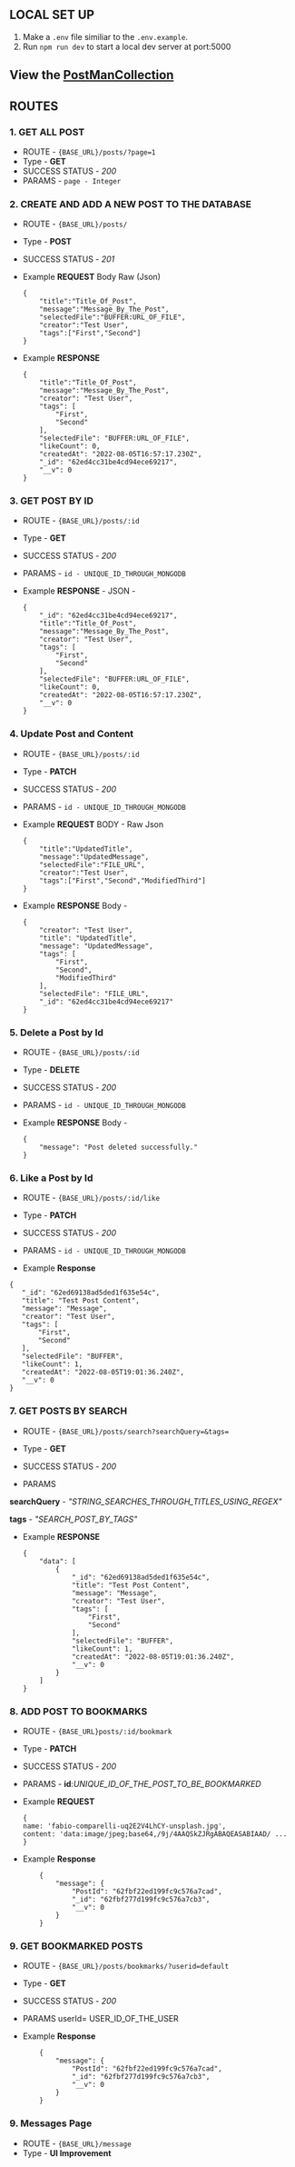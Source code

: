## LOCAL SET UP

1. Make a `.env` file similiar to the `.env.example`.
2. Run `npm run dev` to start a local dev server at port:5000

## View the [PostManCollection](https://www.getpostman.com/collections/c4646abd46f3fff405f8)

## ROUTES

### 1. GET ALL POST

* ROUTE - `{BASE_URL}/posts/?page=1`
* Type - **GET**
* SUCCESS STATUS - *200*
* PARAMS - 
 ```page - Integer```

### 2. CREATE AND ADD A NEW POST TO THE DATABASE

 * ROUTE - `{BASE_URL}/posts/` 
* Type - **POST**
* SUCCESS STATUS - *201*
* Example **REQUEST** Body Raw (Json) 
    ```
    {
        "title":"Title_Of_Post",
        "message":"Message_By_The_Post",
        "selectedFile":"BUFFER:URL_OF_FILE",
        "creator":"Test User",
        "tags":["First","Second"]
    }
    ```

* Example **RESPONSE** 
    ```
    {
        "title":"Title_Of_Post",
        "message":"Message_By_The_Post",
        "creator": "Test User",
        "tags": [
            "First",
            "Second"
        ],
        "selectedFile": "BUFFER:URL_OF_FILE",
        "likeCount": 0,
        "createdAt": "2022-08-05T16:57:17.230Z",
        "_id": "62ed4cc31be4cd94ece69217",
        "__v": 0
    }
    ````
###  3. GET POST BY ID

* ROUTE - `{BASE_URL}/posts/:id`
* Type - **GET**
* SUCCESS STATUS - *200*
* PARAMS - 
 ```id - UNIQUE_ID_THROUGH_MONGODB```

*  Example **RESPONSE** - JSON - 
    ```
    {
        "_id": "62ed4cc31be4cd94ece69217",
        "title":"Title_Of_Post",
        "message":"Message_By_The_Post",
        "creator": "Test User",
        "tags": [
            "First",
            "Second"
        ],
        "selectedFile": "BUFFER:URL_OF_FILE",
        "likeCount": 0,
        "createdAt": "2022-08-05T16:57:17.230Z",
        "__v": 0
    }
    ```

### 4. Update Post and Content

* ROUTE - `{BASE_URL}/posts/:id`
* Type - **PATCH**
* SUCCESS STATUS - *200*
* PARAMS -
 ```id - UNIQUE_ID_THROUGH_MONGODB```
* Example **REQUEST** BODY - Raw Json
    ```
    {
        "title":"UpdatedTitle",
        "message":"UpdatedMessage",
        "selectedFile":"FILE_URL",
        "creator":"Test User",
        "tags":["First","Second","ModifiedThird"]
    }
    ```

* Example **RESPONSE** Body -
    ```
    {
        "creator": "Test User",
        "title": "UpdatedTitle",
        "message": "UpdatedMessage",
        "tags": [
            "First",
            "Second",
            "ModifiedThird"
        ],
        "selectedFile": "FILE_URL",
        "_id": "62ed4cc31be4cd94ece69217"
    }
    ```

### 5. Delete a Post by Id

* ROUTE - `{BASE_URL}/posts/:id`
* Type - **DELETE**
* SUCCESS STATUS - *200*
* PARAMS -
 ```id - UNIQUE_ID_THROUGH_MONGODB```

 * Example **RESPONSE** Body -

    ```
    {
        "message": "Post deleted successfully."
    }
    ```

### 6. Like a Post by Id

* ROUTE - `{BASE_URL}/posts/:id/like`
* Type - **PATCH**
* SUCCESS STATUS - *200*

* PARAMS -
 ```id - UNIQUE_ID_THROUGH_MONGODB```

 * Example **Response** 

 ```
 {
    "_id": "62ed69138ad5ded1f635e54c",
    "title": "Test Post Content",
    "message": "Message",
    "creator": "Test User",
    "tags": [
        "First",
        "Second"
    ],
    "selectedFile": "BUFFER",
    "likeCount": 1,
    "createdAt": "2022-08-05T19:01:36.240Z",
    "__v": 0
}
 ```

### 7. GET POSTS BY SEARCH

* ROUTE - `{BASE_URL}/posts/search?searchQuery=&tags=`
* Type - **GET**
* SUCCESS STATUS - *200*

* PARAMS 

**searchQuery** - *"STRING_SEARCHES_THROUGH_TITLES_USING_REGEX"*

**tags** - *"SEARCH_POST_BY_TAGS"*

* Example **RESPONSE** 
    ```
    {
        "data": [
            {
                "_id": "62ed69138ad5ded1f635e54c",
                "title": "Test Post Content",
                "message": "Message",
                "creator": "Test User",
                "tags": [
                    "First",
                    "Second"
                ],
                "selectedFile": "BUFFER",
                "likeCount": 1,
                "createdAt": "2022-08-05T19:01:36.240Z",
                "__v": 0
            }
        ]
    }
    ```

### 8. ADD POST TO BOOKMARKS

* ROUTE - `{BASE_URL}posts/:id/bookmark`
* Type - **PATCH**
* SUCCESS STATUS - *200*

* PARAMS -
**id**:*UNIQUE_ID_OF_THE_POST_TO_BE_BOOKMARKED*

* Example **REQUEST**
    ```
    {
  name: 'fabio-comparelli-uq2E2V4LhCY-unsplash.jpg',
  content: 'data:image/jpeg;base64,/9j/4AAQSkZJRgABAQEASABIAAD/ ...
   }
    ```

* Example **Response** 
    ```
        {
            "message": {
                "PostId": "62fbf22ed199fc9c576a7cad",
                "_id": "62fbf277d199fc9c576a7cb3",
                "__v": 0
            }
        }
    ```

### 9. GET BOOKMARKED POSTS

* ROUTE - `{BASE_URL}/posts/bookmarks/?userid=default`
* Type - **GET**
* SUCCESS STATUS - *200*

* PARAMS 
userId= USER_ID_OF_THE_USER

* Example **Response** 
    ```
        {
            "message": {
                "PostId": "62fbf22ed199fc9c576a7cad",
                "_id": "62fbf277d199fc9c576a7cb3",
                "__v": 0
            }
        }
    ```

### 9. Messages Page

* ROUTE - `{BASE_URL}/message`
* Type - **UI Improvement**
